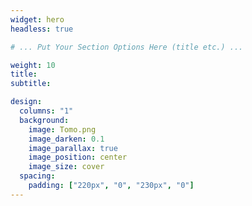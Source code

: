 ```yaml
---
widget: hero
headless: true

# ... Put Your Section Options Here (title etc.) ...

weight: 10
title: 
subtitle:

design:
  columns: "1"
  background:
    image: Tomo.png
    image_darken: 0.1
    image_parallax: true
    image_position: center
    image_size: cover
  spacing:
    padding: ["220px", "0", "230px", "0"]
---
```

